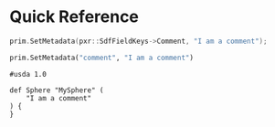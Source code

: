# Quick Reference

```cpp
prim.SetMetadata(pxr::SdfFieldKeys->Comment, "I am a comment");
```

```python
prim.SetMetadata("comment", "I am a comment")
```

```usda
#usda 1.0

def Sphere "MySphere" (
	"I am a comment"
) {
}
```
